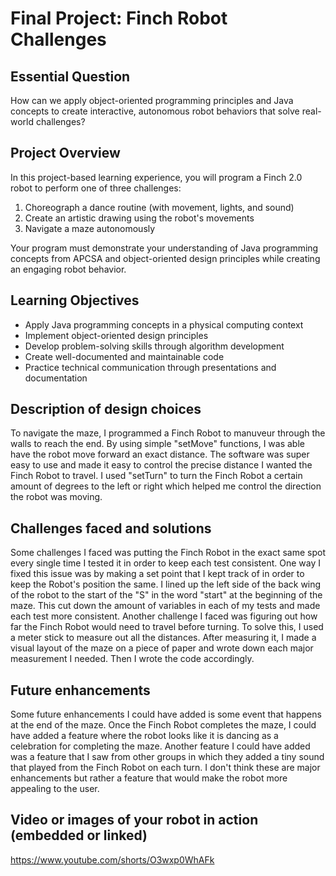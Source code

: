 # Final Project: Finch Robot Challenges

## Essential Question
How can we apply object-oriented programming principles and Java concepts to create interactive, autonomous robot behaviors that solve real-world challenges?

## Project Overview
In this project-based learning experience, you will program a Finch 2.0 robot to perform one of three challenges:
1. Choreograph a dance routine (with movement, lights, and sound)
2. Create an artistic drawing using the robot's movements
3. Navigate a maze autonomously

Your program must demonstrate your understanding of Java programming concepts from APCSA and object-oriented design principles while creating an engaging robot behavior.

## Learning Objectives
- Apply Java programming concepts in a physical computing context
- Implement object-oriented design principles
- Develop problem-solving skills through algorithm development
- Create well-documented and maintainable code
- Practice technical communication through presentations and documentation

## Description of design choices
To navigate the maze, I programmed a Finch Robot to manuveur through the walls to reach the end. By using simple "setMove" functions, I was able have the robot move forward an exact distance. The software was super easy to use and made it easy to control the precise distance I wanted the Finch Robot to travel. I used "setTurn" to turn the  Finch Robot a certain amount of degrees to the left or right which helped me control the direction the robot was moving.

## Challenges faced and solutions
Some challenges I faced was putting the Finch Robot in the exact same spot every single time I tested it in order to keep each test consistent. One way I fixed this issue was by making a set point that I kept track of in order to keep the Robot's position the same. I lined up the left side of the back wing of the robot to the start of the "S" in the word "start" at the beginning of the maze. This cut down the amount of variables in each of my tests and made each test more consistent. Another challenge I faced was figuring out how far the Finch Robot would need to travel before turning. To solve this, I used a meter stick to measure out all the distances. After measuring it, I made a visual layout of the maze on a piece of paper and wrote down each major measurement I needed. Then I wrote the code accordingly.

## Future enhancements
Some future enhancements I could have added is some event that happens at the end of the maze. Once the Finch Robot completes the maze, I could have added a feature where the robot looks like it is dancing as a celebration for completing the maze. Another feature I could have added was a feature that I saw from other groups in which they added a tiny sound that played from the Finch Robot on each turn. I don't think these are major enhancements but rather a feature that would make the robot more appealing to the user.

## Video or images of your robot in action (embedded or linked)
https://www.youtube.com/shorts/O3wxp0WhAFk